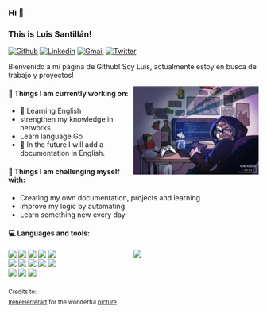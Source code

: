 ### Hi 👋
### This is Luis Santillán!

[![Github](https://img.shields.io/badge/-Github-000?style=flat&logo=Github&logoColor=white)](https://github.com/LSanti94)
[![Linkedin](https://img.shields.io/badge/-LinkedIn-blue?style=flat&logo=Linkedin&logoColor=white)](https://www.linkedin.com/in/luis-santill%C3%A1n-piedra-63922811a/)
[![Gmail](https://img.shields.io/badge/-Gmail-c14438?style=flat&logo=Gmail&logoColor=white)](luissantillan1794@gmail.com)
[![Twitter](https://img.shields.io/twitter/url?style=social&url=https%3A%2F%2Ftwitter.com%2Fluis99378401)](https://twitter.com/luis99378401)

Bienvenido a mi página de Github! Soy Luis, actualmente estoy en busca de trabajo y proyectos!

<img align="right" alt="img" src="https://github.com/FernandoRoldan93/FernandoRoldan93/blob/master/cover_image.jpg" width="50%" height="auto" />

#### 🔭 Things I am currently working on:
- :rocket: Learning English
- strengthen my knowledge in networks
- Learn language Go
- 🌱 In the future I will add a documentation in English.

#### :muscle: Things I am challenging myself with:
- Creating my own documentation, projects and learning
- improve my logic by automating
- Learn something new every day

#### :computer: Languages and tools:
<p>
	<img width="50%" align="right" src="https://github-readme-stats.vercel.app/api?username=LSanti94&show_icons=true&hide_border=true" />

<code><img width="8%" src="https://img.icons8.com/color/96/000000/linux.png"></code>
<code><img width="8%" src="https://img.icons8.com/color/96/000000/docker.png"></code>
<code><img width="8%" src="https://img.icons8.com/color/96/000000/free-bsd.png"></code>
<code><img width="8%" src="https://img.icons8.com/color/96/000000/html-5--v1.png"></code>
<code><img width="8%" src="https://img.icons8.com/color/96/000000/css3.png"></code>
<br />
<code><img width="7%" src="https://img.icons8.com/ios-filled/100/000000/networking-manager.png"></code>
<code><img width="12%" src="https://www.vectorlogo.zone/logos/mysql/mysql-ar21.svg"></code>
<code><img width="7%" src="https://img.icons8.com/color/96/000000/c-programming.png"></code>
<code><img width="7%" src="https://img.icons8.com/ios-filled/100/000000/server-windows.png"></code>
<code><img width="7%" src="https://img.icons8.com/color/48/000000/ansible.png"></code>
<br />
<code><img src="https://img.icons8.com/dusk/64/000000/server.png"></code>
<code><img width="7%" src="https://img.icons8.com/color/96/000000/amazon-web-services.png"></code>
<code><img width="13%" src="https://www.vectorlogo.zone/logos/git-scm/git-scm-ar21.svg"></code>
</p>

<sub>Credits to: <br/>[IreneHerrerart](https://www.artstation.com/ireneherrera) for the wonderful [picture](https://github.com/FernandoRoldan93/FernandoRoldan93/blob/master/cover_image.jpg)</sub>

